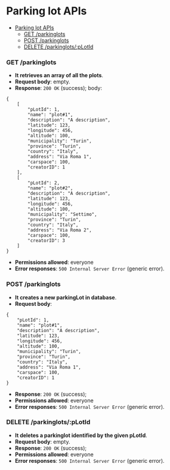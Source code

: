 # Parking lot APIs

- [Parking lot APIs](#parking-lot-apis)
    - [GET /parkinglots](#get-parkinglots)
    - [POST /parkinglots](#post-parkinglots)
    - [DELETE /parkinglots/:pLotId](#delete-parkinglotsplotid)

### GET /parkinglots

- **It retrieves an array of all the plots**.
- **Request body**: empty.
- **Response**: `200 OK` (success); body: 
```
{
    [
        "pLotId": 1,
        "name": "plot#1", 
        "description": "A description", 
        "latitude": 123, 
        "longitude": 456, 
        "altitude": 100, 
        "municipality": "Turin",
        "province": "Turin", 
        "country": "Italy", 
        "address": "Via Roma 1", 
        "carspace": 100, 
        "creatorID": 1
    ],
    [
        "pLotId": 2,
        "name": "plot#2", 
        "description": "A description", 
        "latitude": 123, 
        "longitude": 456, 
        "altitude": 100, 
        "municipality": "Settimo",
        "province": "Turin", 
        "country": "Italy", 
        "address": "Via Roma 2", 
        "carspace": 100, 
        "creatorID": 3
    ]
}
```
- **Permissions allowed**: everyone
- **Error responses**: `500 Internal Server Error` (generic error).

### POST /parkinglots

- **It creates a new parkingLot in database**.
- **Request body**: 
```
{
    "pLotId": 1,
    "name": "plot#1", 
    "description": "A description", 
    "latitude": 123, 
    "longitude": 456, 
    "altitude": 100, 
    "municipality": "Turin",
    "province": "Turin", 
    "country": "Italy", 
    "address": "Via Roma 1", 
    "carspace": 100, 
    "creatorID": 1
}    
```
- **Response**: `200 OK` (success); 
- **Permissions allowed**: everyone
- **Error responses**: `500 Internal Server Error` (generic error).

### DELETE /parkinglots/:pLotId

- **It deletes a parkinglot identified by the given pLotId**.
- **Request body**: empty.
- **Response**: `200 OK` (success); 
- **Permissions allowed**: everyone
- **Error responses**: `500 Internal Server Error` (generic error).

